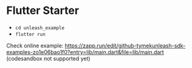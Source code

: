 # Flutter Starter

* `cd unleash_example`
* `flutter run`

Check online example: https://zapp.run/edit/github-tymekunleash-sdk-examples-zo1e06bao1f0?entry=lib/main.dart&file=lib/main.dart (codesandbox not supported yet)
